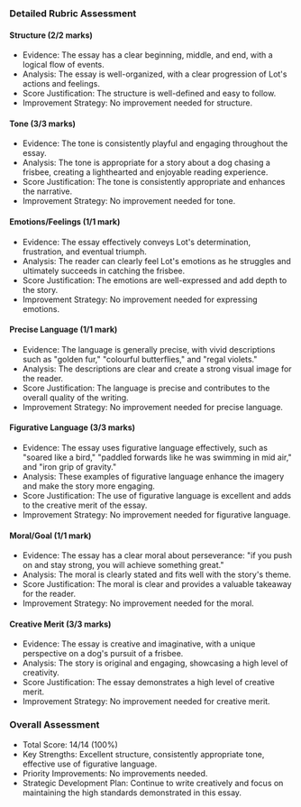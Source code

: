 ### Detailed Rubric Assessment

#### Structure (2/2 marks)

- Evidence: The essay has a clear beginning, middle, and end, with a logical flow of events.
- Analysis: The essay is well-organized, with a clear progression of Lot's actions and feelings.
- Score Justification: The structure is well-defined and easy to follow.
- Improvement Strategy: No improvement needed for structure.

#### Tone (3/3 marks)

- Evidence: The tone is consistently playful and engaging throughout the essay.
- Analysis: The tone is appropriate for a story about a dog chasing a frisbee, creating a lighthearted and enjoyable reading experience.
- Score Justification: The tone is consistently appropriate and enhances the narrative.
- Improvement Strategy: No improvement needed for tone.

#### Emotions/Feelings (1/1 mark)

- Evidence: The essay effectively conveys Lot's determination, frustration, and eventual triumph.
- Analysis: The reader can clearly feel Lot's emotions as he struggles and ultimately succeeds in catching the frisbee.
- Score Justification: The emotions are well-expressed and add depth to the story.
- Improvement Strategy: No improvement needed for expressing emotions.

#### Precise Language (1/1 mark)

- Evidence: The language is generally precise, with vivid descriptions such as "golden fur," "colourful butterflies," and "regal violets."
- Analysis: The descriptions are clear and create a strong visual image for the reader.
- Score Justification: The language is precise and contributes to the overall quality of the writing.
- Improvement Strategy: No improvement needed for precise language.

#### Figurative Language (3/3 marks)

- Evidence: The essay uses figurative language effectively, such as "soared like a bird," "paddled forwards like he was swimming in mid air," and "iron grip of gravity."
- Analysis: These examples of figurative language enhance the imagery and make the story more engaging.
- Score Justification: The use of figurative language is excellent and adds to the creative merit of the essay.
- Improvement Strategy: No improvement needed for figurative language.

#### Moral/Goal (1/1 mark)

- Evidence: The essay has a clear moral about perseverance: "if you push on and stay strong, you will achieve something great."
- Analysis: The moral is clearly stated and fits well with the story's theme.
- Score Justification: The moral is clear and provides a valuable takeaway for the reader.
- Improvement Strategy: No improvement needed for the moral.

#### Creative Merit (3/3 marks)

- Evidence: The essay is creative and imaginative, with a unique perspective on a dog's pursuit of a frisbee.
- Analysis: The story is original and engaging, showcasing a high level of creativity.
- Score Justification: The essay demonstrates a high level of creative merit.
- Improvement Strategy: No improvement needed for creative merit.

### Overall Assessment

- Total Score: 14/14 (100%)
- Key Strengths: Excellent structure, consistently appropriate tone, effective use of figurative language.
- Priority Improvements: No improvements needed.
- Strategic Development Plan: Continue to write creatively and focus on maintaining the high standards demonstrated in this essay.
